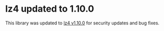 # lz4 updated to 1.10.0

This library was updated to [lz4
v1.10.0](https://github.com/lz4/lz4/tree/v1.10.0) for security updates
and bug fixes.
